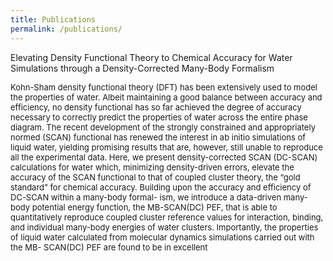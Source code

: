 ```yaml
---
title: Publications
permalink: /publications/
---
```

Elevating Density Functional Theory to Chemical Accuracy for Water Simulations through a Density-Corrected Many-Body Formalism

<font size="-1"> Kohn-Sham density functional theory (DFT) has been extensively used to model the properties of water. Albeit maintaining a good balance between accuracy and efficiency, no density functional has so far achieved the degree of accuracy necessary to correctly predict the properties of water across the entire phase diagram. The recent development of the strongly constrained and appropriately normed (SCAN) functional has renewed the interest in ab initio simulations of liquid water, yielding promising results that are, however, still unable to reproduce all the experimental data. Here, we present density-corrected SCAN (DC-SCAN) calculations for water which, minimizing density-driven errors, elevate the accuracy of the SCAN functional to that of coupled cluster theory, the “gold standard” for chemical accuracy. Building upon the accuracy and efficiency of DC-SCAN within a many-body formal- ism, we introduce a data-driven many-body potential energy function, the MB-SCAN(DC) PEF, that is able to quantitatively reproduce coupled cluster reference values for interaction, binding, and individual many-body energies of water clusters. Importantly, the properties of liquid water calculated from molecular dynamics simulations carried out with the MB- SCAN(DC) PEF are found to be in excellent </font>

